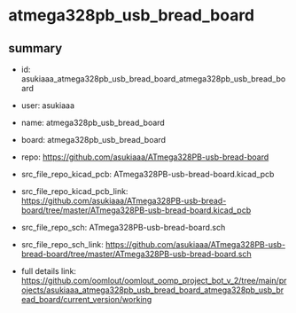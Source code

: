 # atmega328pb_usb_bread_board
 
## summary 
* id: asukiaaa_atmega328pb_usb_bread_board_atmega328pb_usb_bread_board
* user: asukiaaa
* name: atmega328pb_usb_bread_board
* board: atmega328pb_usb_bread_board
* repo: https://github.com/asukiaaa/ATmega328PB-usb-bread-board
* src_file_repo_kicad_pcb: ATmega328PB-usb-bread-board.kicad_pcb
* src_file_repo_kicad_pcb_link: https://github.com/asukiaaa/ATmega328PB-usb-bread-board/tree/master/ATmega328PB-usb-bread-board.kicad_pcb


* src_file_repo_sch: ATmega328PB-usb-bread-board.sch
* src_file_repo_sch_link: https://github.com/asukiaaa/ATmega328PB-usb-bread-board/tree/master/ATmega328PB-usb-bread-board.sch
* full details link: https://github.com/oomlout/oomlout_oomp_project_bot_v_2/tree/main/projects/asukiaaa_atmega328pb_usb_bread_board_atmega328pb_usb_bread_board/current_version/working  






